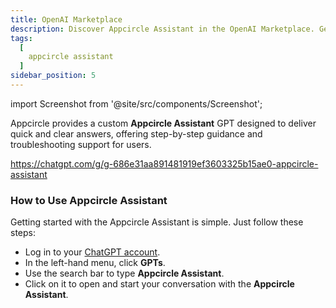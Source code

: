 ```yaml
---
title: OpenAI Marketplace
description: Discover Appcircle Assistant in the OpenAI Marketplace. Get quick answers, step-by-step guidance, and troubleshooting support.
tags:
  [
    appcircle assistant
  ]
sidebar_position: 5
---
```


import Screenshot from '@site/src/components/Screenshot';

Appcircle provides a custom **Appcircle Assistant** GPT designed to deliver quick and clear answers, offering step-by-step guidance and troubleshooting support for users.

https://chatgpt.com/g/g-686e31aa891481919ef3603325b15ae0-appcircle-assistant


### How to Use Appcircle Assistant

Getting started with the Appcircle Assistant is simple. Just follow these steps:

- Log in to your [ChatGPT account](https://chatgpt.com/).
- In the left-hand menu, click **GPTs**.
- Use the search bar to type **Appcircle Assistant**.
- Click on it to open and start your conversation with the **Appcircle Assistant**.

<Screenshot url='https://cdn.appcircle.io/docs/assets/BE6548-chatGPTInstructions.png'/>  